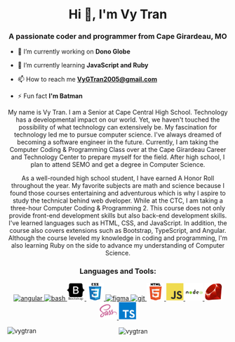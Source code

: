 <h1 align="center">Hi 👋, I'm Vy Tran</h1>
<h3 align="center">A passionate coder and programmer from Cape Girardeau, MO</h3>

- 🔭 I’m currently working on **Dono Globe**

- 🌱 I’m currently learning **JavaScript and Ruby**

- 📫 How to reach me **VyGTran2005@gmail.com**

- ⚡ Fun fact **I'm Batman**

<p align="center">
My name is Vy Tran. I am a Senior at Cape Central High School. Technology has a developmental impact on our world. Yet, we haven't touched the possibility of what technology can extensively be. My fascination for technology led me to pursue computer science. I've always dreamed of becoming a software engineer in the future. Currently, I am taking the Computer Coding & Programming Class over at the Cape Girardeau Career and Technology Center to prepare myself for the field. After high school, I plan to attend SEMO and get a degree in Computer Science.</p>

<p align="center">As a well-rounded high school student, I have earned A Honor Roll throughout the year. My favorite subjects are math and science because I found those courses entertaining and adventurous which is why I aspire to study the technical behind web dveloper. While at the CTC, I am taking a three-hour Computer Coding & Programming 2. This course does not only provide front-end development skills but also back-end development skills. I've learned languages such as HTML, CSS, and JavaScript. In addition, the course also covers extensions such as Bootstrap, TypeScript, and Angular. Although the course leveled my knowledge in coding and programming, I'm also learning Ruby on the side to advance my understanding of Computer Science.
</p>

<h3 align="center">Languages and Tools:</h3>
<p align="center"> <a href="https://angular.io" target="_blank" rel="noreferrer"> <img src="https://angular.io/assets/images/logos/angular/angular.svg" alt="angular" width="40" height="40"/> </a> <a href="https://www.gnu.org/software/bash/" target="_blank" rel="noreferrer"> <img src="https://www.vectorlogo.zone/logos/gnu_bash/gnu_bash-icon.svg" alt="bash" width="40" height="40"/> </a> <a href="https://getbootstrap.com" target="_blank" rel="noreferrer"> <img src="https://raw.githubusercontent.com/devicons/devicon/master/icons/bootstrap/bootstrap-plain-wordmark.svg" alt="bootstrap" width="40" height="40"/> </a> <a href="https://www.w3schools.com/css/" target="_blank" rel="noreferrer"> <img src="https://raw.githubusercontent.com/devicons/devicon/master/icons/css3/css3-original-wordmark.svg" alt="css3" width="40" height="40"/> </a> <a href="https://www.figma.com/" target="_blank" rel="noreferrer"> <img src="https://www.vectorlogo.zone/logos/figma/figma-icon.svg" alt="figma" width="40" height="40"/> </a> <a href="https://git-scm.com/" target="_blank" rel="noreferrer"> <img src="https://www.vectorlogo.zone/logos/git-scm/git-scm-icon.svg" alt="git" width="40" height="40"/> </a> <a href="https://www.w3.org/html/" target="_blank" rel="noreferrer"> <img src="https://raw.githubusercontent.com/devicons/devicon/master/icons/html5/html5-original-wordmark.svg" alt="html5" width="40" height="40"/> </a> <a href="https://developer.mozilla.org/en-US/docs/Web/JavaScript" target="_blank" rel="noreferrer"> <img src="https://raw.githubusercontent.com/devicons/devicon/master/icons/javascript/javascript-original.svg" alt="javascript" width="40" height="40"/> </a> <a href="https://nodejs.org" target="_blank" rel="noreferrer"> <img src="https://raw.githubusercontent.com/devicons/devicon/master/icons/nodejs/nodejs-original-wordmark.svg" alt="nodejs" width="40" height="40"/> </a> <a href="https://www.ruby-lang.org/en/" target="_blank" rel="noreferrer"> <img src="https://raw.githubusercontent.com/devicons/devicon/master/icons/ruby/ruby-original.svg" alt="ruby" width="40" height="40"/> </a> <a href="https://sass-lang.com" target="_blank" rel="noreferrer"> <img src="https://raw.githubusercontent.com/devicons/devicon/master/icons/sass/sass-original.svg" alt="sass" width="40" height="40"/> </a> <a href="https://www.typescriptlang.org/" target="_blank" rel="noreferrer"> <img src="https://raw.githubusercontent.com/devicons/devicon/master/icons/typescript/typescript-original.svg" alt="typescript" width="40" height="40"/> </a> </p>

<p align="center"><img align="left" src="https://github-readme-stats.vercel.app/api/top-langs?username=vygtran&show_icons=true&locale=en&layout=compact" alt="vygtran" /></p>

<p align="center">&nbsp;<img align="center" src="https://github-readme-stats.vercel.app/api?username=vygtran&show_icons=true&locale=en" alt="vygtran" /></p>
